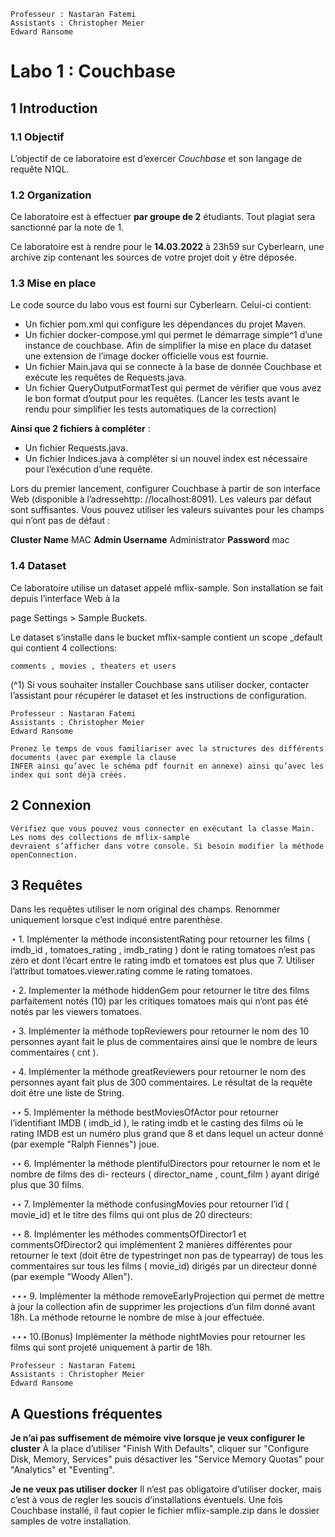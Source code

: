 ```
Professeur : Nastaran Fatemi
Assistants : Christopher Meier
Edward Ransome
```
# Labo 1 : Couchbase

## 1 Introduction

### 1.1 Objectif

L’objectif de ce laboratoire est d’exercer _Couchbase_ et son langage de requête N1QL.

### 1.2 Organization

Ce laboratoire est à effectuer **par groupe de 2** étudiants. Tout plagiat sera sanctionné par la note de 1.

Ce laboratoire est à rendre pour le **14.03.2022** à 23h59 sur Cyberlearn, une archive zip contenant les sources
de votre projet doit y être déposée.

### 1.3 Mise en place

Le code source du labo vous est fourni sur Cyberlearn. Celui-ci contient:

- Un fichier pom.xml qui configure les dépendances du projet Maven.
- Un fichier docker-compose.yml qui permet le démarrage simple^1 d’une instance de couchbase. Afin
    de simplifier la mise en place du dataset une extension de l’image docker officielle vous est fournie.
- Un fichier Main.java qui se connecte à la base de donnée Couchbase et exécute les requêtes de
    Requests.java.
- Un fichier QueryOutputFormatTest qui permet de vérifier que vous avez le bon format d’output pour
    les requêtes. (Lancer les tests avant le rendu pour simplifier les tests automatiques de la correction)

**Ainsi que 2 fichiers à compléter** :

- Un fichier Requests.java.
- Un fichier Indices.java à compléter si un nouvel index est nécessaire pour l’exécution d’une requête.

Lors du premier lancement, configurer Couchbase à partir de son interface Web (disponible à l’adressehttp:
//localhost:8091). Les valeurs par défaut sont suffisantes. Vous pouvez utiliser les valeurs suivantes pour
les champs qui n’ont pas de défaut :

**Cluster Name** MAC
**Admin Username** Administrator
**Password** mac

### 1.4 Dataset

Ce laboratoire utilise un dataset appelé mflix-sample. Son installation se fait depuis l’interface Web à la

page Settings > Sample Buckets.

Le dataset s’installe dans le bucket mflix-sample contient un scope _default qui contient 4 collections:

```
comments , movies , theaters et users
```
(^1) Si vous souhaiter installer Couchbase sans utiliser docker, contacter l’assistant pour récupérer le dataset et les instructions de
configuration.


```
Professeur : Nastaran Fatemi
Assistants : Christopher Meier
Edward Ransome
```
```
Prenez le temps de vous familiariser avec la structures des différents documents (avec par exemple la clause
INFER ainsi qu’avec le schéma pdf fournit en annexe) ainsi qu’avec les index qui sont déjà créés.
```
## 2 Connexion

```
Vérifiez que vous pouvez vous connecter en exécutant la classe Main. Les noms des collections de mflix-sample
devraient s’afficher dans votre console. Si besoin modifier la méthode openConnection.
```
## 3 Requêtes

Dans les requêtes utiliser le nom original des champs. Renommer uniquement lorsque c’est indiqué entre
parenthèse.

_⋆_ 1. Implémenter la méthode inconsistentRating pour retourner les films ( imdb_id , tomatoes_rating ,
imdb_rating ) dont le rating tomatoes n’est pas zéro et dont l’écart entre le rating imdb et tomatoes
est plus que 7. Utiliser l’attribut tomatoes.viewer.rating comme le rating tomatoes.

_⋆_ 2. Implementer la méthode hiddenGem pour retourner le titre des films parfaitement notés (10) par les
critiques tomatoes mais qui n’ont pas été notés par les viewers tomatoes.

_⋆_ 3. Implémenter la méthode topReviewers pour retourner le nom des 10 personnes ayant fait le plus de
commentaires ainsi que le nombre de leurs commentaires ( cnt ).

_⋆_ 4. Implémenter la méthode greatReviewers pour retourner le nom des personnes ayant fait plus de 300
commentaires. Le résultat de la requête doit être une liste de String.

_⋆⋆_ 5. Implémenter la méthode bestMoviesOfActor pour retourner l’identifiant IMDB ( imdb_id ), le rating
imdb et le casting des films où le rating IMDB est un numéro plus grand que 8 et dans lequel un acteur
donné (par exemple "Ralph Fiennes") joue.

_⋆⋆_ 6. Implémenter la méthode plentifulDirectors pour retourner le nom et le nombre de films des di-
recteurs ( director_name , count_film ) ayant dirigé plus que 30 films.

_⋆⋆_ 7. Implémenter la méthode confusingMovies pour retourner l’id ( movie_id) et le titre des films qui
ont plus de 20 directeurs:

_⋆⋆_ 8. Implémenter les méthodes commentsOfDirector1 et commentsOfDirector2 qui implémentent 2
manières différentes pour retourner le text (doit être de typestringet non pas de typearray) de tous
les commentaires sur tous les films ( movie_id) dirigés par un directeur donné (par exemple "Woody
Allen").

_⋆⋆⋆_ 9. Implémenter la méthode removeEarlyProjection qui permet de mettre à jour la collection afin de
supprimer les projections d’un film donné avant 18h. La méthode retourne le nombre de mise à jour
effectuée.

_⋆⋆⋆_ 10.(Bonus) Implémenter la méthode nightMovies pour retourner les films qui sont projeté uniquement à
partir de 18h.


```
Professeur : Nastaran Fatemi
Assistants : Christopher Meier
Edward Ransome
```
## A Questions fréquentes

**Je n’ai pas suffisement de mémoire vive lorsque je veux configurer le cluster**
À la place d’utiliser "Finish With Defaults", cliquer sur "Configure Disk, Memory, Services" puis désactiver
les "Service Memory Quotas" pour "Analytics" et "Eventing".

**Je ne veux pas utiliser docker**
Il n’est pas obligatoire d’utiliser docker, mais c’est à vous de regler les soucis d’installations éventuels.
Une fois Couchbase installé, il faut copier le fichier mflix-sample.zip dans le dossier samples de
votre installation.


